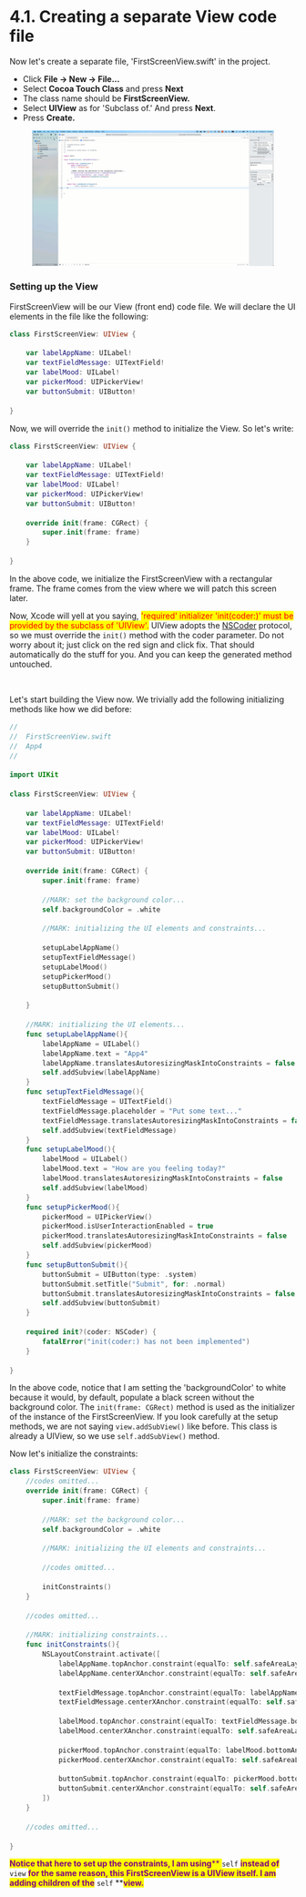 # 4.1. Creating a separate View code file

Now let's create a separate file, 'FirstScreenView.swift' in the project.&#x20;

* Click **File -> New -> File...**&#x20;
* Select **Cocoa Touch Class** and press **Next**
* The class name should be **FirstScreenView.**&#x20;
* Select **UIView** as for 'Subclass of.' And press **Next**.
* Press **Create.**

<figure><img src="../.gitbook/assets/one (3).gif" alt=""><figcaption></figcaption></figure>

### Setting up the View

FirstScreenView will be our View (front end) code file. We will declare the UI elements in the file like the following:

```swift
class FirstScreenView: UIView {

    var labelAppName: UILabel!
    var textFieldMessage: UITextField!
    var labelMood: UILabel!
    var pickerMood: UIPickerView!
    var buttonSubmit: UIButton!
    
}
```

Now, we will override the `init()` method to initialize the View. So let's write:

```swift
class FirstScreenView: UIView {

    var labelAppName: UILabel!
    var textFieldMessage: UITextField!
    var labelMood: UILabel!
    var pickerMood: UIPickerView!
    var buttonSubmit: UIButton!
    
    override init(frame: CGRect) {
        super.init(frame: frame)
    }    

}
```

In the above code, we initialize the FirstScreenView with a rectangular frame. The frame comes from the view where we will patch this screen later.&#x20;

Now, Xcode will yell at you saying, <mark style="color:red;">'required' initializer 'init(coder:)' must be provided by the subclass of 'UIView'.</mark> UIView adopts the [NSCoder](https://developer.apple.com/documentation/foundation/nscoder) protocol, so we must override the `init()` method with the coder parameter. Do not worry about it; just click on the red sign and click fix. That should automatically do the stuff for you. And you can keep the generated method untouched.

<figure><img src="../.gitbook/assets/two (1).gif" alt=""><figcaption></figcaption></figure>

Let's start building the View now. We trivially add the following initializing methods like how we did before:&#x20;

```swift
//
//  FirstScreenView.swift
//  App4
//

import UIKit

class FirstScreenView: UIView {

    var labelAppName: UILabel!
    var textFieldMessage: UITextField!
    var labelMood: UILabel!
    var pickerMood: UIPickerView!
    var buttonSubmit: UIButton!
    
    override init(frame: CGRect) {
        super.init(frame: frame)
        
        //MARK: set the background color...
        self.backgroundColor = .white
        
        //MARK: initializing the UI elements and constraints...
        
        setupLabelAppName()
        setupTextFieldMessage()
        setupLabelMood()
        setupPickerMood()
        setupButtonSubmit()
        
    }
    
    //MARK: initializing the UI elements...
    func setupLabelAppName(){
        labelAppName = UILabel()
        labelAppName.text = "App4"
        labelAppName.translatesAutoresizingMaskIntoConstraints = false
        self.addSubview(labelAppName)
    }
    func setupTextFieldMessage(){
        textFieldMessage = UITextField()
        textFieldMessage.placeholder = "Put some text..."
        textFieldMessage.translatesAutoresizingMaskIntoConstraints = false
        self.addSubview(textFieldMessage)
    }
    func setupLabelMood(){
        labelMood = UILabel()
        labelMood.text = "How are you feeling today?"
        labelMood.translatesAutoresizingMaskIntoConstraints = false
        self.addSubview(labelMood)
    }
    func setupPickerMood(){
        pickerMood = UIPickerView()
        pickerMood.isUserInteractionEnabled = true
        pickerMood.translatesAutoresizingMaskIntoConstraints = false
        self.addSubview(pickerMood)
    }
    func setupButtonSubmit(){
        buttonSubmit = UIButton(type: .system)
        buttonSubmit.setTitle("Submit", for: .normal)
        buttonSubmit.translatesAutoresizingMaskIntoConstraints = false
        self.addSubview(buttonSubmit)
    }
    
    required init?(coder: NSCoder) {
        fatalError("init(coder:) has not been implemented")
    }
    
}

```

In the above code, notice that I am setting the 'backgroundColor' to white because it would, by default, populate a black screen without the background color. The `init(frame: CGRect)` method is used as the initializer of the instance of the FirstScreenView. If you look carefully at the setup methods, we are not saying `view.addSubView()` like before. This class is already a UIView, so we use `self.addSubView()` method.&#x20;

Now let's initialize the constraints:

```swift
class FirstScreenView: UIView {
    //codes omitted...    
    override init(frame: CGRect) {
        super.init(frame: frame)
        
        //MARK: set the background color...
        self.backgroundColor = .white
        
        //MARK: initializing the UI elements and constraints...
        
        //codes omitted...
        
        initConstraints()
    }
    
    //codes omitted...
    
    //MARK: initializing constraints...
    func initConstraints(){
        NSLayoutConstraint.activate([
            labelAppName.topAnchor.constraint(equalTo: self.safeAreaLayoutGuide.topAnchor, constant: 32),
            labelAppName.centerXAnchor.constraint(equalTo: self.safeAreaLayoutGuide.centerXAnchor),
            
            textFieldMessage.topAnchor.constraint(equalTo: labelAppName.bottomAnchor, constant: 16),
            textFieldMessage.centerXAnchor.constraint(equalTo: self.safeAreaLayoutGuide.centerXAnchor),
            
            labelMood.topAnchor.constraint(equalTo: textFieldMessage.bottomAnchor, constant: 16),
            labelMood.centerXAnchor.constraint(equalTo: self.safeAreaLayoutGuide.centerXAnchor),
            
            pickerMood.topAnchor.constraint(equalTo: labelMood.bottomAnchor, constant: 16),
            pickerMood.centerXAnchor.constraint(equalTo: self.safeAreaLayoutGuide.centerXAnchor),
            
            buttonSubmit.topAnchor.constraint(equalTo: pickerMood.bottomAnchor, constant: 16),
            buttonSubmit.centerXAnchor.constraint(equalTo: self.safeAreaLayoutGuide.centerXAnchor),
        ])
    }
    
    //codes omitted...
    
}

```

<mark style="color:purple;">**Notice that here to set up the constraints, I am using**</mark><mark style="color:purple;">** **</mark><mark style="color:purple;">**`self`**</mark><mark style="color:purple;">** **</mark><mark style="color:purple;">**instead of**</mark><mark style="color:purple;">** **</mark><mark style="color:purple;">**`view`**</mark><mark style="color:purple;">** **</mark><mark style="color:purple;">**for the same reason, this FirstScreenView is a UIView itself. I am adding children of the**</mark><mark style="color:purple;">** **</mark><mark style="color:purple;">**`self`**</mark><mark style="color:purple;">** **</mark><mark style="color:purple;">**view.**</mark>

